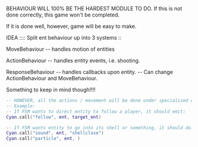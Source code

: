 

BEHAVIOUR WILL 100% BE THE HARDEST MODULE TO DO.
If this is not done correctly, this game won't be completed.

If it is done well, however, game will be easy to make.


IDEA ::::
Split ent behaviour up into 3 systems ::

MoveBehaviour -- handles motion of entities

ActionBehaviour -- handles entity events, i.e. shooting.

ResponseBehaviour -- handles callbacks upon entity.
                  -- Can change ActionBehaviour and MoveBehaviour.







Something to keep in mind though!!!!

```lua
-- HOWEVER, all the actions / movement will be done under specialized callbacks.
-- Example:
-- If FSM wants to direct entity to follow a player, it should emit:
Cyan.call("follow", ent, target_ent)

-- If FSM wants entity to go into its shell or something, it should do:
Cyan.call("sound", ent, "shellclose")
Cyan.call("particle", ent, )

```






